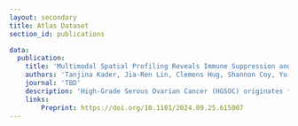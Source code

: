 ```yaml
---
layout: secondary
title: Atlas Dataset
section_id: publications

data:
  publication:
    title: 'Multimodal Spatial Profiling Reveals Immune Suppression and Microenvironment Remodeling in Fallopian Tube Precursors to High-Grade Serous Ovarian Carcinoma'
    authors: 'Tanjina Kader, Jia-Ren Lin, Clemens Hug, Shannon Coy, Yu-An Chen, Ino de Bruijn, Natalie Shih, Euihye Jung, Roxanne J. Pelletier, Mariana Lopez Leon, Gabriel Mingo, Dalia Khaled Omran, Jong Suk Lee, Clarence Yapp, Baby Anusha Satravada, Ritika Kundra, Yilin Xu, Sabrina Chan, Juliann B. Tefft, Jeremy Muhlich, Sarah Kim, Stefan M. Gysler, Judith Agudo, James R. Heath, Nikolaus Schultz, Charles Drescher, Peter K Sorger, Ronny Drapkin, Sandro Santagata'
    journal: 'TBD'
    description: 'High-Grade Serous Ovarian Cancer (HGSOC) originates from fallopian tube (FT) precursors. However, the molecular changes that occur as precancerous lesions progress to HGSOC are not well understood. To address this, we integrated high-plex imaging and spatial transcriptomics to analyze human tissue samples at different stages of HGSOC development, including p53 signatures, serous tubal intraepithelial carcinomas (STIC), and invasive HGSOC. Our findings reveal immune modulating mechanisms within precursor epithelium, characterized by chromosomal instability, persistent interferon (IFN) signaling, and dysregulated innate and adaptive immunity. FT precursors display elevated expression of MHC-class I, including HLA-E, and IFN-stimulated genes, typically linked to later-stage tumorigenesis. These molecular alterations coincide with progressive shifts in the tumor microenvironment, transitioning from immune surveillance in early STICs to immune suppression in advanced STICs and cancer. These insights identify potential biomarkers and therapeutic targets for HGSOC interception and clarify the molecular transitions from precancer to cancer.'
    links:
        Preprint: https://doi.org/10.1101/2024.09.25.615007
---
```

